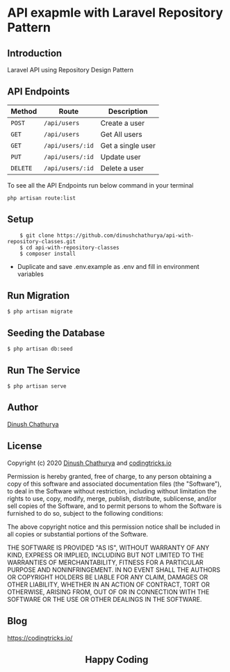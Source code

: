 # API exapmle with Laravel Repository Pattern

## Introduction
Laravel API using Repository Design Pattern

## API Endpoints
Method | Route | Description
--- | --- | ---
`POST` | `/api/users` | Create a user
`GET` | `/api/users` | Get All users
`GET` | `/api/users/:id` | Get a single user
`PUT` | `/api/users/:id` | Update user
`DELETE` | `/api/users/:id` | Delete a user

To see all the API Endpoints run below command in your terminal

```
php artisan route:list
```

## Setup
 
```
    $ git clone https://github.com/dinushchathurya/api-with-repository-classes.git
    $ cd api-with-repository-classes
    $ composer install
```
  - Duplicate and save .env.example as .env and fill in environment variables

## Run Migration

```
$ php artisan migrate
```

## Seeding the Database

```
$ php artisan db:seed
```
## Run The Service
```
$ php artisan serve
```

## Author
[Dinush Chathurya](https://dinushchathurya.github.io/)

## License

Copyright (c) 2020 <a href="https://dinushchathurya.github.io/">Dinush Chathurya</a> and <a href="https://codingtricks.io/">codingtricks.io</a>

Permission is hereby granted, free of charge, to any person obtaining
a copy of this software and associated documentation files (the
"Software"), to deal in the Software without restriction, including
without limitation the rights to use, copy, modify, merge, publish,
distribute, sublicense, and/or sell copies of the Software, and to
permit persons to whom the Software is furnished to do so, subject to
the following conditions:

The above copyright notice and this permission notice shall be
included in all copies or substantial portions of the Software.

THE SOFTWARE IS PROVIDED "AS IS", WITHOUT WARRANTY OF ANY KIND,
EXPRESS OR IMPLIED, INCLUDING BUT NOT LIMITED TO THE WARRANTIES OF
MERCHANTABILITY, FITNESS FOR A PARTICULAR PURPOSE AND
NONINFRINGEMENT. IN NO EVENT SHALL THE AUTHORS OR COPYRIGHT HOLDERS BE
LIABLE FOR ANY CLAIM, DAMAGES OR OTHER LIABILITY, WHETHER IN AN ACTION
OF CONTRACT, TORT OR OTHERWISE, ARISING FROM, OUT OF OR IN CONNECTION
WITH THE SOFTWARE OR THE USE OR OTHER DEALINGS IN THE SOFTWARE.

## Blog

https://codingtricks.io/

## 

<p ><h2 align="center">Happy<i class="fa fa-heart" style="color:red;"></i> Coding<i class="fa fa-code" style="color:orange;"> </i></h2></p>


